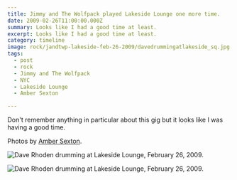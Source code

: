 ```yaml
---
title: Jimmy and The Wolfpack played Lakeside Lounge one more time.
date: 2009-02-26T11:00:00.000Z
summary: Looks like I had a good time at least.
excerpt: Looks like I had a good time at least.
category: timeline
image: rock/jandtwp-lakeside-feb-26-2009/davedrummingatlakeside_sq.jpg
tags:
  - post 
  - rock
  - Jimmy and The Wolfpack
  - NYC
  - Lakeside Lounge
  - Amber Sexton

---
```


Don't remember anything in particular about this gig but it looks like I was having a good time.

Photos by <a href="https://ambersexton.com" target="_blank">Amber Sexton</a>.

![Dave Rhoden drumming at Lakeside Lounge, February 26, 2009.](/static/img/rock/jandtwp-lakeside-feb-26-2009/davedrummingatlakeside_sm.jpg "Dave Rhoden drumming at Lakeside Lounge, February 26, 2009.")

![Dave Rhoden drumming at Lakeside Lounge, February 26, 2009.](/static/img/rock/jandtwp-lakeside-feb-26-2009/david-drumming-at-lakeside-3-feb-26-2009.jpg "Dave Rhoden drumming at Lakeside Lounge, February 26, 2009.")
